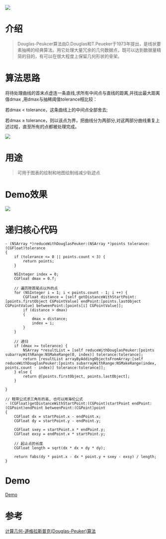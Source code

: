 ![](https://upload-images.jianshu.io/upload_images/12618366-644d379f8ea112b1.jpeg?imageMogr2/auto-orient/strip%7CimageView2/2/w/1240)

# 介绍

> Douglas-Peukcer算法由D.Douglas和T.Peueker于1973年提出，是线状要素抽稀的经典算法。用它处理大量冗余的几何数据点，既可以达到数据量精简的目的，有可以在很大程度上保留几何形状的骨架。

# 算法思路

将待处理曲线的首末点虚连一条直线,求所有中间点与直线的距离,并找出最大距离值dmax ,用dmax与抽稀阈值tolerance相比较：

若dmax < tolerance，这条曲线上的中间点全部舍去;

若dmax ≥ tolerance，则以该点为界，把曲线分为两部分,对这两部分曲线重复上述过程，直至所有的点都被处理完成。

![](https://upload-images.jianshu.io/upload_images/12618366-a2fff3852698bb8c.jpeg?imageMogr2/auto-orient/strip%7CimageView2/2/w/1240)


# 用途

> 可用于图表的绘制和地图绘制线减少轨迹点

# Demo效果

![](https://upload-images.jianshu.io/upload_images/12618366-0405a5571987c848.gif?imageMogr2/auto-orient/strip)

# 递归核心代码

```
- (NSArray *)reduceWithDouglasPeuker:(NSArray *)points tolerance:(CGFloat)tolerance
{
    if (tolerance <= 0 || points.count < 3) {
        return points;
    }
    
    NSInteger index = 0;
    CGFloat dmax = 0.f;
    
    // 遍历除首尾点以外的点
    for (NSInteger i = 1; i < points.count - 1; i ++) {
        CGFloat distance = [self getDistanceWithStartPoint:[points.firstObject CGPointValue] endPoint:[points.lastObject CGPointValue] betweenPoint:[points[i] CGPointValue]];
        if (distance > dmax)
        {
            dmax = distance;
            index = i;
        }
    }
    
    // 递归
    if (dmax >= tolerance) {
        NSArray *resultList = [self reduceWithDouglasPeuker:[points subarrayWithRange:NSMakeRange(0, index)] tolerance:tolerance];
        return [resultList arrayByAddingObjectsFromArray:[self reduceWithDouglasPeuker:[points subarrayWithRange:NSMakeRange(index, points.count - index)] tolerance:tolerance]];
    } else {
        return @[points.firstObject, points.lastObject];
    }
    
}

// 鞋带公式求三角形的高, 也可以用海伦公式
- (CGFloat)getDistanceWithStartPoint:(CGPoint)startPoint endPoint:(CGPoint)endPoint betweenPoint:(CGPoint)point
{
    CGFloat dx = startPoint.x - endPoint.x;
    CGFloat dy = startPoint.y - endPoint.y;
    
    CGFloat sxey = startPoint.x * endPoint.y;
    CGFloat exsy = endPoint.x * startPoint.y;
    
    // 起止点的长度
    CGFloat length = sqrt(dx * dx + dy * dy);
    
    return fabs(dy * point.x - dx * point.y + sxey - exsy) / length;
}
```

# Demo

[Demo](https://zhuanlan.zhihu.com/p/74906781 "Title")

# 参考

[计算几何-道格拉斯普克(Douglas-Peuker)算法](https://zhuanlan.zhihu.com/p/74906781 "Title")
